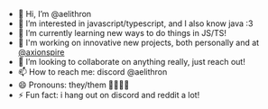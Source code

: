 - 👋 Hi, I’m @aelithron
- 👀 I’m interested in javascript/typescript, and I also know java :3
- 🌱 I’m currently learning new ways to do things in JS/TS!
- 🥇 I'm working on innovative new projects, both personally and at [@axionspire](https://github.com/axionspire)
- 💞️ I’m looking to collaborate on anything really, just reach out!
- 📫 How to reach me: discord @aelithron
- 😄 Pronouns: they/them 💛🤍💜🖤
- ⚡ Fun fact: i hang out on discord and reddit a lot!

<!---
aelithron/aelithron is a ✨ special ✨ repository because its `README.md` (this file) appears on your GitHub profile.
You can click the Preview link to take a look at your changes.
--->
